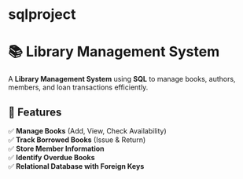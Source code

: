 # sqlproject
# 📚 Library Management System

A **Library Management System** using **SQL** to manage books, authors, members, and loan transactions efficiently.



## 🚀 Features

✅ **Manage Books** (Add, View, Check Availability)  
✅ **Track Borrowed Books** (Issue & Return)  
✅ **Store Member Information**  
✅ **Identify Overdue Books**  
✅ **Relational Database with Foreign Keys**  



